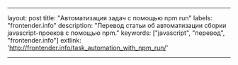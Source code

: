 ---

layout: post
title: "Автоматизация задач с помощью npm run"
labels: "frontender.info"
description: "Перевод статьи об автоматизации сборки javascript-проеков с помощью npm."
keywords: ["javascript", "перевод", "frontender.info"]
extlink: 'http://frontender.info/task_automation_with_npm_run/'

---